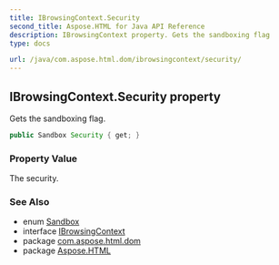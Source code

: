 ```yaml
---
title: IBrowsingContext.Security
second_title: Aspose.HTML for Java API Reference
description: IBrowsingContext property. Gets the sandboxing flag
type: docs

url: /java/com.aspose.html.dom/ibrowsingcontext/security/
---
```

## IBrowsingContext.Security property

Gets the sandboxing flag.

```java
public Sandbox Security { get; }
```

### Property Value

The security.

### See Also

* enum [Sandbox](../../../com.aspose.html/sandbox/)
* interface [IBrowsingContext](../)
* package [com.aspose.html.dom](../../../com.aspose.html.dom/)
* package [Aspose.HTML](../../../)
